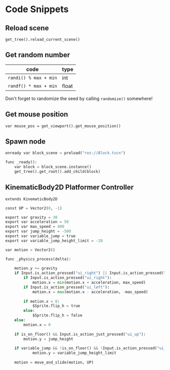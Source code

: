 # Code Snippets

## Reload scene

`get_tree().reload_current_scene()`

## Get random number

|code|type|
|-|-|
|`randi() % max + min`|int|
|`randf() * max + min`|float|

Don't forget to randomize the seed by calling `randomize()` somewhere!

## Get mouse position

`var mouse_pos = get_viewport().get_mouse_position()`

## Spawn node

```python
onready var block_scene = preload("res://Block.tscn")

func _ready():
	var block = block_scene.instance()
	get_tree().get_root().add_child(block)
```

## KinematicBody2D Platformer Controller

```python
extends KinematicBody2D

const UP = Vector2(0, -1)

export var gravity = 30
export var acceleration = 50
export var max_speed = 400
export var jump_height = -500
export var variable_jump = true
export var variable_jump_height_limit = -20

var motion = Vector2()

func _physics_process(delta):
	
	motion.y += gravity
	if Input.is_action_pressed("ui_right") || Input.is_action_pressed("ui_left"):
		if Input.is_action_pressed("ui_right"):
			motion.x = min(motion.x + acceleration, max_speed)
		if Input.is_action_pressed("ui_left"):
			motion.x = max(motion.x - acceleration, -max_speed)
		
		if motion.x < 0:
			$Sprite.flip_h = true
		else:
			$Sprite.flip_h = false
	else:
		motion.x = 0
	
	if is_on_floor() && Input.is_action_just_pressed("ui_up"):
		motion.y = jump_height
	
	if variable_jump && !is_on_floor() && !Input.is_action_pressed("ui_up") && motion.y < variable_jump_height_limit:
			motion.y = variable_jump_height_limit
	
	motion = move_and_slide(motion, UP)
```
